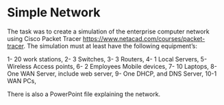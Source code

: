 # Simple Network

The task was to create a simulation of the enterprise computer network using Cisco Packet 
Tracer https://www.netacad.com/courses/packet-tracer. The simulation must at least have the following equipment’s:

1- 20 work stations,
2- 3 Switches,
3- 3 Routers,
4- 1 Local Servers,
5- Wireless Access points,
6- 2 Employees Mobile devices,
7- 10 Laptops,
8- One WAN Server, include web server,
9- One DHCP, and DNS Server,
10-1 WAN PCs,

There is also a PowerPoint file explaining the network.

